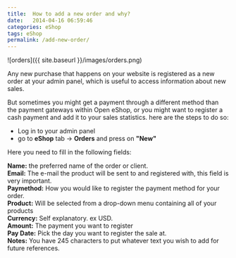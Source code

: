 ```yaml
---
title:  How to add a new order and why?
date:   2014-04-16 06:59:46
categories: eShop
tags: eShop
permalink: /add-new-order/
---
```

![orders]({{ site.baseurl }}/images/orders.png)

Any new purchase that happens on your website is registered as a new order at your admin panel, which is useful to access information about new sales.

But sometimes you might get a payment through a different method than the payment gateways within Open eShop, or you might want to register a cash payment and add it to your sales statistics. here are the steps to do so:

- Log in to your admin panel
- go to **eShop** tab -> **Orders** and press on **"New"**

Here you need to fill in the following fields:

**Name:** the preferred name of the order or client.<br>
**Email:** The e-mail the product will be sent to and registered with, this field is very important.<br>
**Paymethod:** How you would like to register the payment method for your order.<br>
**Product:** Will be selected from a drop-down menu containing all of your products<br>
**Currency:** Self explanatory. ex USD.<br>
**Amount:** The payment you want to register<br>
**Pay Date:** Pick the day you want to register the sale at.<br>
**Notes:** You have 245 characters to put whatever text you wish to add for future references.
























